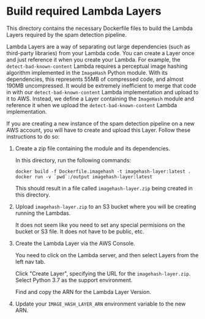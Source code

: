 # Build required Lambda Layers
This directory contains the necessary Dockerfile files to build the Lambda Layers required by the
spam detection pipeline.

Lambda Layers are a way of separating out large dependencies (such as third-party libraries) from your
Lambda code.  You can create a Layer once and just reference it when you create your Lambda.  For example,
the `detect-bad-known-content` Lambda requires a perceptual image hashing algorithm implemented in the
`ImageHash` Python module.  With its dependencies, this represents 55MB of compressed code, and almost 190MB
uncompressed.  It would be extremely inefficient to merge that code in with our `detect-bad-known-content`
Lambda implementation and upload to it to AWS.  Instead, we define a Layer containing the `ImageHash` module
and reference it when we upload the `detect-bad-known-content` Lambda implementation.

If you are creating a new instance of the spam detection pipeline on a new AWS account, you will have to
create and upload this Layer.  Follow these instructions to do so:

1.  Create a zip file containing the module and its dependencies.

    In this directory, run the following commands:
    ```
    docker build -f Dockerfile.imagehash -t imagehash-layer:latest .
    docker run -v `pwd`:/output imagehash-layer:latest
    ```

    This should result in a file called `imagehash-layer.zip` being created in this directory.

2.  Upload `imagehash-layer.zip` to an S3 bucket where you will be creating running the Lambdas.

    It does not seem like you need to set any special permisions on the bucket or S3 file.  It does
    not have to be public, etc.

3.  Create the Lambda Layer via the AWS Console.

    You need to click on the Lambda server, and then select Layers from the left nav tab.

    Click "Create Layer", specifying the URL for the `imagehash-layer.zip`.  Select Python 3.7 as
    the support environment.

    Find and copy the ARN for the Lambda Layer Version.

4.  Update your `IMAGE_HASH_LAYER_ARN` environment variable to the new ARN.
